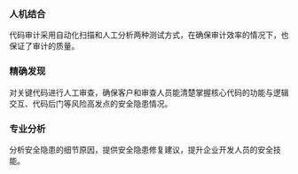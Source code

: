 ### 人机结合
代码审计采用自动化扫描和人工分析两种测试方式，在确保审计效率的情况下，也保证了审计的质量。
### 精确发现
对关键代码进行人工审查，确保客户和审查人员能清楚掌握核心代码的功能与逻辑交互、代码后门等风险高发点的安全隐患情况。
### 专业分析
分析安全隐患的细节原因，提供安全隐患修复建议，提升企业开发人员的安全技能。
